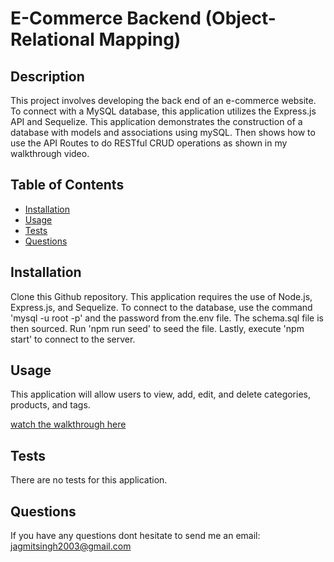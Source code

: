 # E-Commerce Backend (Object-Relational Mapping)

## Description 
This project involves developing the back end of an e-commerce website. To connect with a MySQL database, this application utilizes the Express.js API and Sequelize. This application demonstrates the construction of a database with models and associations using mySQL. Then shows how to use the API Routes to do RESTful CRUD operations as shown in my walkthrough video.

## Table of Contents
* [Installation](#installation)
* [Usage](#usage)
* [Tests](#tests)
* [Questions](#questions)

## Installation 
Clone this Github repository. This application requires the use of Node.js, Express.js, and Sequelize. To connect to the database, use the command 'mysql -u root -p' and the password from the.env file. The schema.sql file is then sourced. Run 'npm run seed' to seed the file. Lastly, execute 'npm start' to connect to the server.

## Usage 
This application will allow users to view, add, edit, and delete categories, products, and tags.

[watch the walkthrough here](https://youtu.be/KDCE5tU0o1w)

## Tests
There are no tests for this application. 

## Questions
If you have any questions dont hesitate to send me an email: jagmitsingh2003@gmail.com



